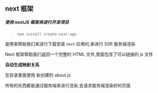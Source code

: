 ## next 框架

##### 使用 nextJS 框架来进行开发项目

> `npm install create-next-app`

是用来帮助我们来进行下载安装 `next` 应用的,来进行 SSR 服务端渲染

Next 框架帮助我们返回一个完整的 HTML 文件,里面包含了可以链接的 js 文件

**自动生成映射关系**

在目录里面使用 新创建的 about.js

所有的东西都是通过服务端来进行渲染,去请求服务端渲染好的页面
